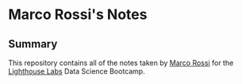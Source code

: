 # Marco Rossi's Notes

## Summary

This repository contains all of the notes taken by [Marco Rossi](https://github.com/rossi89marco) for the [Lighthouse Labs](https://www.lighthouselabs.ca/) Data Science Bootcamp.

